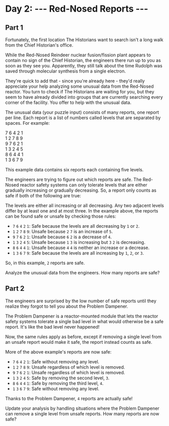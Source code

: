 # Day 2: --- Red-Nosed Reports ---

## Part 1

Fortunately, the first location The Historians want to search isn't a long walk from the Chief Historian's office.

While the Red-Nosed Reindeer nuclear fusion/fission plant appears to contain no sign of the Chief Historian, the engineers there run up to you as soon as they see you. Apparently, they still talk about the time Rudolph was saved through molecular synthesis from a single electron.

They're quick to add that - since you're already here - they'd really appreciate your help analyzing some unusual data from the Red-Nosed reactor. You turn to check if The Historians are waiting for you, but they seem to have already divided into groups that are currently searching every corner of the facility. You offer to help with the unusual data.

The unusual data (your puzzle input) consists of many reports, one report per line. Each report is a list of numbers called levels that are separated by spaces. For example:

7 6 4 2 1  
1 2 7 8 9  
9 7 6 2 1  
1 3 2 4 5  
8 6 4 4 1  
1 3 6 7 9  

This example data contains six reports each containing five levels.

The engineers are trying to figure out which reports are safe. The Red-Nosed reactor safety systems can only tolerate levels that are either gradually increasing or gradually decreasing. So, a report only counts as safe if both of the following are true:

The levels are either all increasing or all decreasing.
Any two adjacent levels differ by at least one and at most three.
In the example above, the reports can be found safe or unsafe by checking those rules:

- `7` `6` `4` `2` `1`: Safe because the levels are all decreasing by `1` or `2`.
- `1` `2` `7` `8` `9`: Unsafe because `2` `7` is an increase of `5`.
- `9` `7` `6` `2` `1`: Unsafe because `6` `2` is a decrease of `4`.
- `1` `3` `2` `4` `5`: Unsafe because `1` `3` is increasing but `3` `2` is decreasing.
- `8` `6` `4` `4` `1`: Unsafe because `4` `4` is neither an increase or a decrease.
- `1` `3` `6` `7` `9`: Safe because the levels are all increasing by `1`, `2`, or `3`.

So, in this example, `2` reports are safe.

Analyze the unusual data from the engineers. How many reports are safe?

## Part 2

The engineers are surprised by the low number of safe reports until they realize they forgot to tell you about the Problem Dampener.

The Problem Dampener is a reactor-mounted module that lets the reactor safety systems tolerate a single bad level in what would otherwise be a safe report. It's like the bad level never happened!

Now, the same rules apply as before, except if removing a single level from an unsafe report would make it safe, the report instead counts as safe.

More of the above example's reports are now safe:

- `7` `6` `4` `2` `1`: Safe without removing any level.
- `1` `2` `7` `8` `9`: Unsafe regardless of which level is removed.
- `9` `7` `6` `2` `1`: Unsafe regardless of which level is removed.
- `1` `3` `2` `4` `5`: Safe by removing the second level, `3`.
- `8` `6` `4` `4` `1`: Safe by removing the third level, `4`.
- `1` `3` `6` `7` `9`: Safe without removing any level.

Thanks to the Problem Dampener, `4` reports are actually safe!

Update your analysis by handling situations where the Problem Dampener can remove a single level from unsafe reports. How many reports are now safe?
